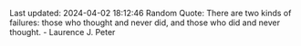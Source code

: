 Last updated: 2024-04-02 18:12:46
Random Quote: There are two kinds of failures: those who thought and never did, and those who did and never thought. - Laurence J. Peter